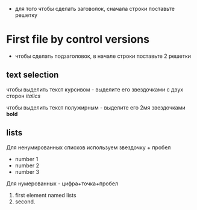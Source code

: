 * для того чтобы сделать заговолок, сначала строки поставьте решетку
# First file by control versions
* чтобы сделать подзаголовок, в начале строки поставьте 2 решетки
## text selection

чтобы выделить текст курсивом - выделите его звездочками с двух сторон *italics*

чтобы выделить текст полужирным - выделите его 2мя звездочками **bold**

## lists
Для ненумированных списков используем звездочку + пробел
* number 1
* number 2
* number 3

Для нумерованных - цифра+точка+пробел
1. first element named lists
2. second.